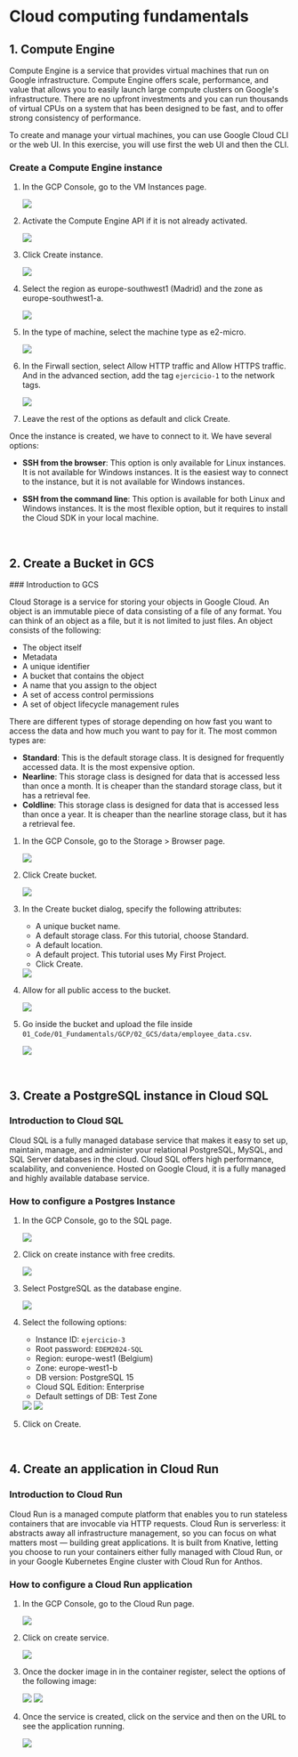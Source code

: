 # Cloud computing fundamentals

## 1. Compute Engine

Compute Engine is a service that provides virtual machines that run on Google infrastructure. Compute Engine offers scale, performance, and value that allows you to easily launch large compute clusters on Google's infrastructure. There are no upfront investments and you can run thousands of virtual CPUs on a system that has been designed to be fast, and to offer strong consistency of performance.

To create and manage your virtual machines, you can use Google Cloud CLI or the web UI. In this exercise, you will use first the web UI and then the CLI.

### Create a Compute Engine instance

1. In the GCP Console, go to the VM Instances page.
   
   <img src=".images/vm_intro_1.png">

2. Activate the Compute Engine API if it is not already activated.
   
   <img src=".images/vm_intro_2.png">

3. Click Create instance.
   
    <img src=".images/vm_intro_3.png">

4. Select the region as europe-southwest1 (Madrid) and the zone as europe-southwest1-a.
   
    <img src=".images/vm_intro_4.png">

5. In the type of machine, select the machine type as e2-micro.
   
    <img src=".images/vm_intro_5.png">

5. In the Firwall section, select Allow HTTP traffic and Allow HTTPS traffic. And in the advanced section, add the tag `ejercicio-1` to the network tags.
   
    <img src=".images/vm_intro_6.png">


6. Leave the rest of the options as default and click Create.


Once the instance is created, we have to connect to it. We have several options:

- **SSH from the browser**: This option is only available for Linux instances. It is not available for Windows instances. It is the easiest way to connect to the instance, but it is not available for Windows instances.

- **SSH from the command line**: This option is available for both Linux and Windows instances. It is the most flexible option, but it requires to install the Cloud SDK in your local machine.


<br>

## 2. Create a Bucket in GCS

### Introduction to GCS

Cloud Storage is a service for storing your objects in Google Cloud. An object is an immutable piece of data consisting of a file of any format. You can think of an object as a file, but it is not limited to just files. An object consists of the following:

- The object itself
- Metadata
- A unique identifier
- A bucket that contains the object
- A name that you assign to the object
- A set of access control permissions
- A set of object lifecycle management rules

There are different types of storage depending on how fast you want to access the data and how much you want to pay for it. The most common types are:

- **Standard**: This is the default storage class. It is designed for frequently accessed data. It is the most expensive option.
- **Nearline**: This storage class is designed for data that is accessed less than once a month. It is cheaper than the standard storage class, but it has a retrieval fee.
- **Coldline**: This storage class is designed for data that is accessed less than once a year. It is cheaper than the nearline storage class, but it has a retrieval fee.
  


1. In the GCP Console, go to the Storage > Browser page.
   
   <img src=".images/gcs_1.png">

2. Click Create bucket.
    
    <img src=".images/gcs_2.png">

3. In the Create bucket dialog, specify the following attributes:
    - A unique bucket name.
    - A default storage class. For this tutorial, choose Standard.
    - A default location.
    - A default project. This tutorial uses My First Project.
    - Click Create.

    <img src=".images/gcs_3.png">

4. Allow for all public access to the bucket.
   
    <img src=".images/gcs_4.png">

5. Go inside the bucket and upload the file inside `01_Code/01_Fundamentals/GCP/02_GCS/data/employee_data.csv`.
   
    <img src=".images/gcs_5.png">


<br>


## 3. Create a PostgreSQL instance in Cloud SQL

### Introduction to Cloud SQL

Cloud SQL is a fully managed database service that makes it easy to set up, maintain, manage, and administer your relational PostgreSQL, MySQL, and SQL Server databases in the cloud. Cloud SQL offers high performance, scalability, and convenience. Hosted on Google Cloud, it is a fully managed and highly available database service. 

### How to configure a Postgres Instance

1. In the GCP Console, go to the SQL page.
   
   <img src=".images/db_1.png">

2. Click on create instance with free credits.
    
    <img src=".images/db_2.png">

3. Select PostgreSQL as the database engine.
   
    <img src=".images/db_3.png">

4. Select the following options:
    - Instance ID: `ejercicio-3`
    - Root password: `EDEM2024-SQL`
    - Region: europe-west1 (Belgium)
    - Zone: europe-west1-b
    - DB version: PostgreSQL 15
    - Cloud SQL Edition: Enterprise
    - Default settings of DB: Test Zone
   
    <img src=".images/db_4.png">
    <img src=".images/db_5.png">

5. Click on Create.


<br>


## 4. Create an application in Cloud Run

### Introduction to Cloud Run

Cloud Run is a managed compute platform that enables you to run stateless containers that are invocable via HTTP requests. Cloud Run is serverless: it abstracts away all infrastructure management, so you can focus on what matters most — building great applications. It is built from Knative, letting you choose to run your containers either fully managed with Cloud Run, or in your Google Kubernetes Engine cluster with Cloud Run for Anthos.


### How to configure a Cloud Run application

1. In the GCP Console, go to the Cloud Run page.
   
   <img src=".images/cr_1.png">

2. Click on create service.
    
    <img src=".images/cr_2.png">

3. Once the docker image in in the container register, select the options of the following image:
   
    <img src=".images/cr_3.png">
    <img src=".images/cr_4.png">

4. Once the service is created, click on the service and then on the URL to see the application running.
   
    <img src=".images/cr_5.png">


